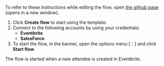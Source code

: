 To refer to these instructions while editing the flow, open [the github page](https://github.com/ot4i/app-connect-templates/tree/master/resources/markdown/) (opens in a new window).

1.	Click **Create flow** to start using the template.
2.	Connect to the following accounts by using your credentials:
    - **Eventbrite** 
    - **SalesForce**
3.	To start the flow, in the banner, open the options menu [⋮] and click **Start flow**.

The flow is started when a new attendee is created in Eventbrite.
